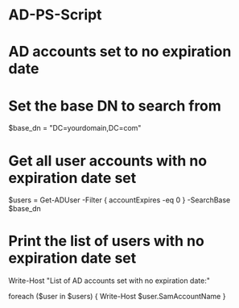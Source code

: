 # AD-PS-Script
# AD accounts set to no expiration date
# Set the base DN to search from

$base_dn = "DC=yourdomain,DC=com"

# Get all user accounts with no expiration date set

$users = Get-ADUser -Filter { accountExpires -eq 0 } -SearchBase $base_dn

# Print the list of users with no expiration date set

Write-Host "List of AD accounts set with no expiration date:"

foreach ($user in $users) {
    Write-Host $user.SamAccountName
}
